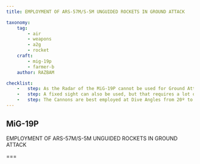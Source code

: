 ```yaml
---
title: EMPLOYMENT OF ARS-57M/S-5M UNGUIDED ROCKETS IN GROUND ATTACK

taxonomy:
    tag:
        - air
        - weapons
        - a2g
        - rocket
    craft: 
        - mig-19p
        - farmer-b
    author: RAZBAM

checklist:
    -   step: As the Radar of the MiG-19P cannot be used for Ground Attack, the Optic method can be used for this purpose in the same manner it is used for Air combat. However, the minimum span that can be introduced into the Sight is 7 meters, which may prove insufficient when attacking small targets like Cars or small Armored Units. One solution is to introduce a distance of 1,000 meters into the Sight (or whichever the Pilot decides as Optimal Range) and estimate how much a 5-meter target (for example) would fill the Reticle Outer Circle in the 7-meter setting, then open fire when the Target fills that space.
    -   step: A fixed sight can also be used, but that requires a lot of training to prefect. For targets larger than 7 meters, the method of operation remains unchanged. 
    -   step: The Cannons are best employed at Dive Angles from 20º to 50º and at distances between 1,500 and 800 meters from the Target. Remember that as the Dive Angle and Speed increases, so does the exit Altitude. When attacking at 20-30º, the recovery maneuver should start before reaching 800 meters, but for 40-50º, the recovery should start at 1,000 meters. 
---
```


## MiG-19P 
EMPLOYMENT OF ARS-57M/S-5M UNGUIDED ROCKETS IN GROUND ATTACK

===

